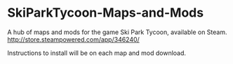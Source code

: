 ﻿# SkiParkTycoon-Maps-and-Mods

A hub of maps and mods for the game Ski Park Tycoon, available on Steam. http://store.steampowered.com/app/346240/

Instructions to install will be on each map and mod download.
